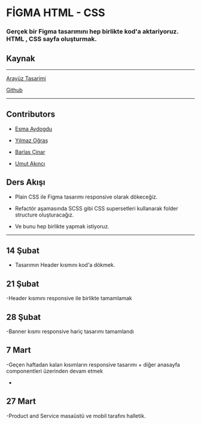 # FİGMA HTML - CSS

### Gerçek bir Figma tasarımını hep birlikte kod'a aktariyoruz. HTML , CSS sayfa oluşturmak.

## Kaynak

---

[Arayüz Tasarimi ](https://www.figma.com/community/file/926751902178790221)

[Github](https://github.com/ograsyilmaz/css-workshop)

---

## Contributors

- [Esma Aydogdu ](https://github.com/esmaydogdu)

- [Yılmaz Oğraş ](https://github.com/ograsyilmaz)


- [Barlas Çinar ](https://github.com/barloa)

- [Umut Akıncı ](https://github.com/umutakinc)



## Ders Akışı

- Plain CSS ile Figma tasarımı responsive olarak dökeceğiz.

- Refactör aşamasında SCSS gibi CSS supersetleri kullanarak folder structure
  oluşturacağız.

- Ve bunu hep birlikte yapmak istiyoruz.

---

## 14 Şubat

- Tasarımın Header kısmını kod'a dökmek.

## 21 Şubat

-Header kısmını responsive ile birlikte tamamlamak

## 28 Şubat

-Banner kısmı responsive hariç tasarımı tamamlandı

## 7 Mart

-Geçen haftadan kalan kısımların responsive tasarımı + diğer anasayfa componentleri üzerinden devam etmek

-

## 27 Mart

-Product and Service  masaüstü ve mobil tarafını halletik.


